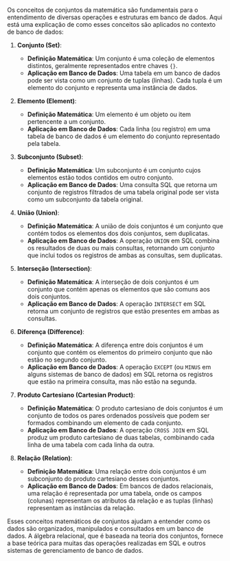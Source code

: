Os conceitos de conjuntos da matemática são fundamentais para o entendimento de diversas operações e estruturas em banco de dados. Aqui está uma explicação de como esses conceitos são aplicados no contexto de banco de dados:

1. **Conjunto (Set)**:
   - **Definição Matemática**: Um conjunto é uma coleção de elementos distintos, geralmente representados entre chaves `{}`.
   - **Aplicação em Banco de Dados**: Uma tabela em um banco de dados pode ser vista como um conjunto de tuplas (linhas). Cada tupla é um elemento do conjunto e representa uma instância de dados.

2. **Elemento (Element)**:
   - **Definição Matemática**: Um elemento é um objeto ou item pertencente a um conjunto.
   - **Aplicação em Banco de Dados**: Cada linha (ou registro) em uma tabela de banco de dados é um elemento do conjunto representado pela tabela.

3. **Subconjunto (Subset)**:
   - **Definição Matemática**: Um subconjunto é um conjunto cujos elementos estão todos contidos em outro conjunto.
   - **Aplicação em Banco de Dados**: Uma consulta SQL que retorna um conjunto de registros filtrados de uma tabela original pode ser vista como um subconjunto da tabela original.

4. **União (Union)**:
   - **Definição Matemática**: A união de dois conjuntos é um conjunto que contém todos os elementos dos dois conjuntos, sem duplicatas.
   - **Aplicação em Banco de Dados**: A operação `UNION` em SQL combina os resultados de duas ou mais consultas, retornando um conjunto que inclui todos os registros de ambas as consultas, sem duplicatas.

5. **Interseção (Intersection)**:
   - **Definição Matemática**: A interseção de dois conjuntos é um conjunto que contém apenas os elementos que são comuns aos dois conjuntos.
   - **Aplicação em Banco de Dados**: A operação `INTERSECT` em SQL retorna um conjunto de registros que estão presentes em ambas as consultas.

6. **Diferença (Difference)**:
   - **Definição Matemática**: A diferença entre dois conjuntos é um conjunto que contém os elementos do primeiro conjunto que não estão no segundo conjunto.
   - **Aplicação em Banco de Dados**: A operação `EXCEPT` (ou `MINUS` em alguns sistemas de banco de dados) em SQL retorna os registros que estão na primeira consulta, mas não estão na segunda.

7. **Produto Cartesiano (Cartesian Product)**:
   - **Definição Matemática**: O produto cartesiano de dois conjuntos é um conjunto de todos os pares ordenados possíveis que podem ser formados combinando um elemento de cada conjunto.
   - **Aplicação em Banco de Dados**: A operação `CROSS JOIN` em SQL produz um produto cartesiano de duas tabelas, combinando cada linha de uma tabela com cada linha da outra.

8. **Relação (Relation)**:
   - **Definição Matemática**: Uma relação entre dois conjuntos é um subconjunto do produto cartesiano desses conjuntos.
   - **Aplicação em Banco de Dados**: Em bancos de dados relacionais, uma relação é representada por uma tabela, onde os campos (colunas) representam os atributos da relação e as tuplas (linhas) representam as instâncias da relação.

Esses conceitos matemáticos de conjuntos ajudam a entender como os dados são organizados, manipulados e consultados em um banco de dados. A álgebra relacional, que é baseada na teoria dos conjuntos, fornece a base teórica para muitas das operações realizadas em SQL e outros sistemas de gerenciamento de banco de dados.